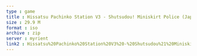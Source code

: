 ```yaml
---
type : game
title : Hissatsu Pachinko Station V3 - Shutsudou! Miniskirt Police (Japan)
size : 29.9 M
format : iso
archive : zip
server : myrient
link2 : Hissatsu%20Pachinko%20Station%20V3%20-%20Shutsudou%21%20Miniskirt%20Police%20%28Japan%29
---
```

